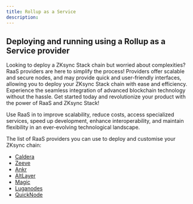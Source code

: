 ```yaml
---
title: Rollup as a Service
description:
---
```


## Deploying and running using a Rollup as a Service provider

Looking to deploy a ZKsync Stack chain but worried about complexities?
RaaS providers are here to simplify the process!
Providers offer scalable and secure nodes, and may provide quick and user-friendly interfaces,
allowing you to deploy your ZKsync Stack chain with ease and efficiency.
Experience the seamless integration of advanced blockchain technology without the hassle.
Get started today and revolutionize your product with the power of RaaS and ZKsync Stack!

Use RaaS in to improve scalability, reduce costs, access specialized services, speed up development, enhance interoperability,
and maintain flexibility in an ever-evolving technological landscape.

The list of RaaS providers you can use to deploy and customise your ZKsync chain:

- [Caldera](https://www.caldera.xyz/)
- [Zeeve](https://www.zeeve.io/appchains/zksync-hyperchains-zkrollups/)
- [Ankr](https://www.ankr.com/rollup-as-a-service-raas/)
- [AltLayer](https://altlayer.io/raas)
- [Magic](https://magic.link/docs/blockchains/other-chains/evm/zksync)
- [Luganodes](https://www.luganodes.com/product/zkraas/)
- [QuickNode](https://www.quicknode.com/rollup)
